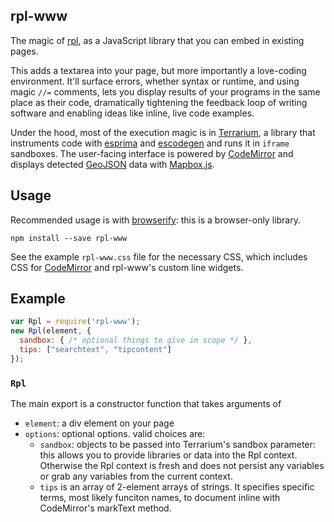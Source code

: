 ## rpl-www

The magic of [rpl](https://github.com/tmcw/rpl), as a JavaScript library that you
can embed in existing pages.

This adds a textarea into your page, but more importantly a love-coding environment.
It'll surface errors, whether syntax or runtime, and using magic `//=` comments,
lets you display results of your programs in the same place as their code,
dramatically tightening the feedback loop of writing software and enabling
ideas like inline, live code examples.

Under the hood, most of the execution magic is in [Terrarium](https://github.com/tmcw/terrarium),
a library that instruments code with [esprima](http://esprima.org/) and
[escodegen](https://github.com/estools/escodegen) and runs it in `iframe` sandboxes.
The user-facing interface is powered by [CodeMirror](http://codemirror.net/)
and displays detected [GeoJSON](http://geojson.org/) data with
[Mapbox.js](https://www.mapbox.com/mapbox.js/).

## Usage

Recommended usage is with [browserify](http://browserify.org/): this is a
browser-only library.

    npm install --save rpl-www

See the example `rpl-www.css` file for the necessary CSS, which includes
CSS for [CodeMirror](http://codemirror.net/) and rpl-www's custom line widgets.

## Example

```js
var Rpl = require('rpl-www');
new Rpl(element, {
  sandbox: { /* optional things to give in scope */ },
  tips: ["searchtext", "tipcontent"]
});
```

### `Rpl`

The main export is a constructor function that takes arguments of

* `element`: a div element on your page
* `options`: optional options. valid choices are:
  * `sandbox`: objects to be passed into Terrarium's sandbox parameter:
  this allows you to provide libraries or data into the Rpl context. Otherwise
  the Rpl context is fresh and does not persist any variables or grab any
  variables from the current context.
  * `tips` is an array of 2-element arrays of strings. It specifies specific
  terms, most likely funciton names, to document inline with CodeMirror's
  markText method.
